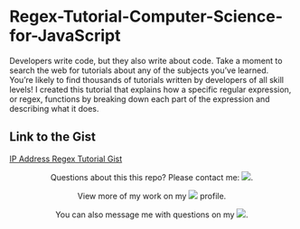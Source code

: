 # Regex-Tutorial-Computer-Science-for-JavaScript
Developers write code, but they also write about code. Take a moment to search the web for tutorials about any of the subjects you’ve learned. You’re likely to find thousands of tutorials written by developers of all skill levels!  I created this tutorial that explains how a specific regular expression, or regex, functions by breaking down each part of the expression and describing what it does.

## Link to the Gist
[IP Address Regex Tutorial Gist](https://gist.github.com/cjohnson74/63c365e9fa35da39d6fa105ac1eb7e81)

<p align="center">Questions about this this repo? Please contact me: <a href="mailto:carson74johnson@gmail.com"><img src="https://img.shields.io/badge/gmail-%23DD0031.svg?&style=for-the-badge&logo=gmail&logoColor=white"/></a>.</p>
<p align="center">View more of my work on my <a href="https://github.com/cjohnson74"><img src="https://img.shields.io/badge/GitHub-100000?style=for-the-badge&logo=github&logoColor=white"/></a> profile.</p> 
<p align="center">You can also message me with questions on my <a href="https://www.linkedin.com/in/carson74johnson/"><img src="https://img.shields.io/badge/LinkedIn-0077B5?style=for-the-badge&logo=linkedin&logoColor=white"/></a>.</p>

